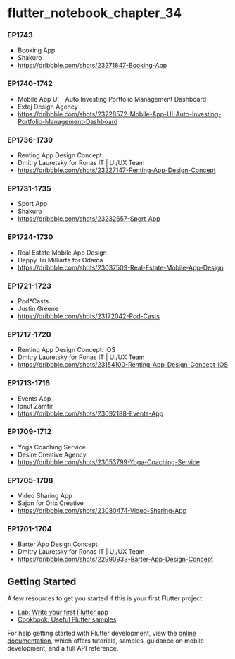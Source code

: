# flutter_notebook_chapter_34

### EP1743

- Booking App
- Shakuro
- https://dribbble.com/shots/23271847-Booking-App

### EP1740-1742

- Mobile App UI - Auto Investing Portfolio Management Dashboard
- Extej Design Agency
- https://dribbble.com/shots/23228572-Mobile-App-UI-Auto-Investing-Portfolio-Management-Dashboard

### EP1736-1739

- Renting App Design Concept
- Dmitry Lauretsky for Ronas IT | UI/UX Team
- https://dribbble.com/shots/23227147-Renting-App-Design-Concept

### EP1731-1735

- Sport App
- Shakuro
- https://dribbble.com/shots/23232657-Sport-App

### EP1724-1730

- Real Estate Mobile App Design
- Happy Tri Milliarta for Odama
- https://dribbble.com/shots/23037509-Real-Estate-Mobile-App-Design

### EP1721-1723

- Pod*Casts
- Justin Greene
- https://dribbble.com/shots/23172042-Pod-Casts

### EP1717-1720

- Renting App Design Concept: iOS
- Dmitry Lauretsky for Ronas IT | UI/UX Team
- https://dribbble.com/shots/23154100-Renting-App-Design-Concept-iOS

### EP1713-1716

- Events App
- Ionut Zamfir
- https://dribbble.com/shots/23092188-Events-App

### EP1709-1712

- Yoga Coaching Service
- Desire Creative Agency
- https://dribbble.com/shots/23053799-Yoga-Coaching-Service

### EP1705-1708

- Video Sharing App
- Sajon for Orix Creative
- https://dribbble.com/shots/23080474-Video-Sharing-App

### EP1701-1704

- Barter App Design Concept
- Dmitry Lauretsky for Ronas IT | UI/UX Team
- https://dribbble.com/shots/22990933-Barter-App-Design-Concept

## Getting Started

A few resources to get you started if this is your first Flutter project:

- [Lab: Write your first Flutter app](https://docs.flutter.dev/get-started/codelab)
- [Cookbook: Useful Flutter samples](https://docs.flutter.dev/cookbook)

For help getting started with Flutter development, view the
[online documentation](https://docs.flutter.dev/), which offers tutorials,
samples, guidance on mobile development, and a full API reference.
